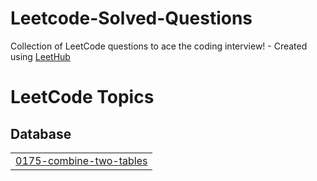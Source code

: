 # Leetcode-Solved-Questions
Collection of LeetCode questions to ace the coding interview! - Created using [LeetHub](https://github.com/QasimWani/LeetHub)

<!---LeetCode Topics Start-->
# LeetCode Topics
## Database
|  |
| ------- |
| [0175-combine-two-tables](https://github.com/pragyasingh-29/Leetcode-Solved-Questions/tree/master/0175-combine-two-tables) |
<!---LeetCode Topics End-->